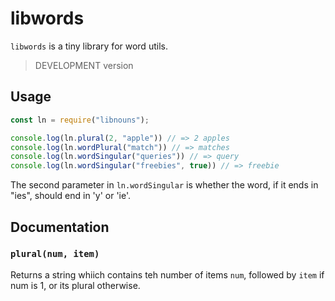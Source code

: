 # libwords

`libwords` is a tiny library for word utils.

> DEVELOPMENT version

## Usage

```js
const ln = require("libnouns");

console.log(ln.plural(2, "apple")) // => 2 apples
console.log(ln.wordPlural("match")) // => matches
console.log(ln.wordSingular("queries")) // => query
console.log(ln.wordSingular("freebies", true)) // => freebie
```

The second parameter in `ln.wordSingular` is whether the word, if it ends in "ies", should end in 'y' or 'ie'.

## Documentation

### `plural(num, item)`

Returns a string whiich contains teh number of items `num`, followed by `item` if num is 1, or its plural otherwise.
